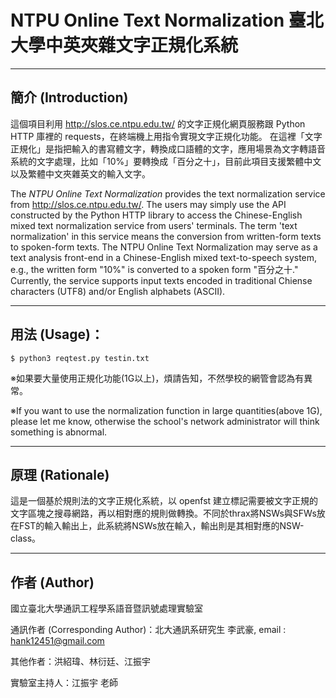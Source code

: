 # NTPU Online Text Normalization 臺北大學中英夾雜文字正規化系統 


---

## 簡介 (Introduction)
這個項目利用 <a href="http://slos.ce.ntpu.edu.tw/">http://slos.ce.ntpu.edu.tw/</a> 的文字正規化網頁服務跟 Python HTTP 庫裡的 requests，在終端機上用指令實現文字正規化功能。
在這裡「文字正規化」是指把輸入的書寫體文字，轉換成口語體的文字，應用場景為文字轉語音系統的文字處理，比如「10%」要轉換成「百分之十」，目前此項目支援繁體中文以及繁體中文夾雜英文的輸入文字。

The *NTPU Online Text Normalization* provides the text normalization service from http://slos.ce.ntpu.edu.tw/. The users may simply use the API constructed by the Python HTTP library to access the Chinese-English mixed text normalization service from users' terminals. The term 'text normalization' in this service means the conversion from written-form texts to spoken-form texts. The NTPU Online Text Normalization may serve as a text analysis front-end in a Chinese-English mixed text-to-speech system, e.g., the written form "10%" is converted to a spoken form "百分之十." Currently, the service supports input texts encoded in traditional Chiense characters (UTF8) and/or English alphabets (ASCII).

---

## 用法 (Usage)：
```
$ python3 reqtest.py testin.txt
```
※如果要大量使用正規化功能(1G以上)，煩請告知，不然學校的網管會認為有異常。

※If you want to use the normalization function in large quantities(above 1G), please let me know, otherwise the school's network administrator will think something is abnormal.

---

## 原理 (Rationale)

這是一個基於規則法的文字正規化系統，以 openfst 建立標記需要被文字正規的文字區塊之搜尋網路，再以相對應的規則做轉換。不同於thrax將NSWs與SFWs放在FST的輸入輸出上，此系統將NSWs放在輸入，輸出則是其相對應的NSW-class。

---

## 作者 (Author)
國立臺北大學通訊工程學系語音暨訊號處理實驗室

通訊作者 (Corresponding Author)：北大通訊系研究生 李武豪, email : hank12451@gmail.com

其他作者：洪紹瑋、林衍廷、江振宇

實驗室主持人：江振宇 老師
